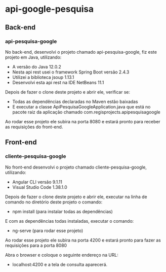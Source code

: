 <h1>api-google-pesquisa</h1>

<h2>Back-end</h2>

<h3>api-pesquisa-google</h3>

<p>No back-end, desenvolvi  o projeto chamado api-pesquisa-google, fiz este projeto em Java, utilizando:</p>

<ul>
  <li>
    A versão do Java 12.0.2
  </li>
  <li>
    Nesta api rest usei o framework Spring Boot versão 2.4.3
  </li>
  <li>
    Utilizei a biblioteca jsoup 1.13.1
  </li>
  <li>
    Desenvolvi esta api rest na IDE NetBeans 11.1
  </li>
</ul>

<p>Depois de fazer o clone deste projeto e abrir ele, verificar se:</p>

<ul>
  <li>
    Todas as dependências declaradas no Maven estão baixadas
  </li>
  <li>
    E executar a classe ApiPesquisaGoogleApplication.java que está no pacote raiz da aplicação chamado com.regisprojects.apipesquisagoogle
  </li>  
</ul>

<p>Ao rodar esse projeto ele subira na porta 8080 e estará pronto para receber as requisições do front-end.</p>

<h2>Front-end</h2>

<h3>cliente-pesquisa-google</h3>

<p>No front-end desenvolvi o projeto chamado cliente-pesquisa-google, utilizando:</p>

<ul>
  <li>
    Angular CLI versão 9.1.11
  </li>
  <li>
    Visual Studio Code 1.38.1.0
  </li>  
</ul>

<p>Depois de fazer o clone deste projeto e abrir ele, executar na linha de comando no diretório deste projeto o comando:</p> 

<ul>
  <li>
    npm install (para instalar todas as dependências)
  </li>
</ul>  
  
<p>E com as dependências todas instaladas, executar o comando:</p>
  
<ul>  
  <li>
    ng-serve (para rodar esse projeto)
  </li>  
</ul>

<p>Ao rodar esse projeto ele subira na porta 4200 e estará pronto para fazer as requisições para a porta 8080</p> 
<p>Abra o browser e coloque o seguinte endereço na URL:</p>

<ul>
  <li>
    localhost:4200  e a tela de consulta aparecerá.
  </li>
</ul>
